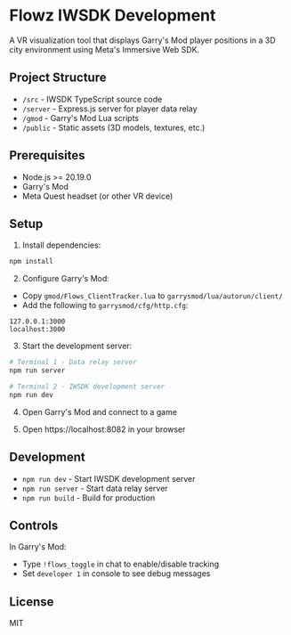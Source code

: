# Flowz IWSDK Development

A VR visualization tool that displays Garry's Mod player positions in a 3D city environment using Meta's Immersive Web SDK.

## Project Structure

- `/src` - IWSDK TypeScript source code
- `/server` - Express.js server for player data relay
- `/gmod` - Garry's Mod Lua scripts
- `/public` - Static assets (3D models, textures, etc.)

## Prerequisites

- Node.js >= 20.19.0
- Garry's Mod
- Meta Quest headset (or other VR device)

## Setup

1. Install dependencies:
```bash
npm install
```

2. Configure Garry's Mod:
- Copy `gmod/Flows_ClientTracker.lua` to `garrysmod/lua/autorun/client/`
- Add the following to `garrysmod/cfg/http.cfg`:
```
127.0.0.1:3000
localhost:3000
```

3. Start the development server:
```bash
# Terminal 1 - Data relay server
npm run server

# Terminal 2 - IWSDK development server
npm run dev
```

4. Open Garry's Mod and connect to a game

5. Open https://localhost:8082 in your browser

## Development

- `npm run dev` - Start IWSDK development server
- `npm run server` - Start data relay server
- `npm run build` - Build for production

## Controls

In Garry's Mod:
- Type `!flows_toggle` in chat to enable/disable tracking
- Set `developer 1` in console to see debug messages

## License

MIT
